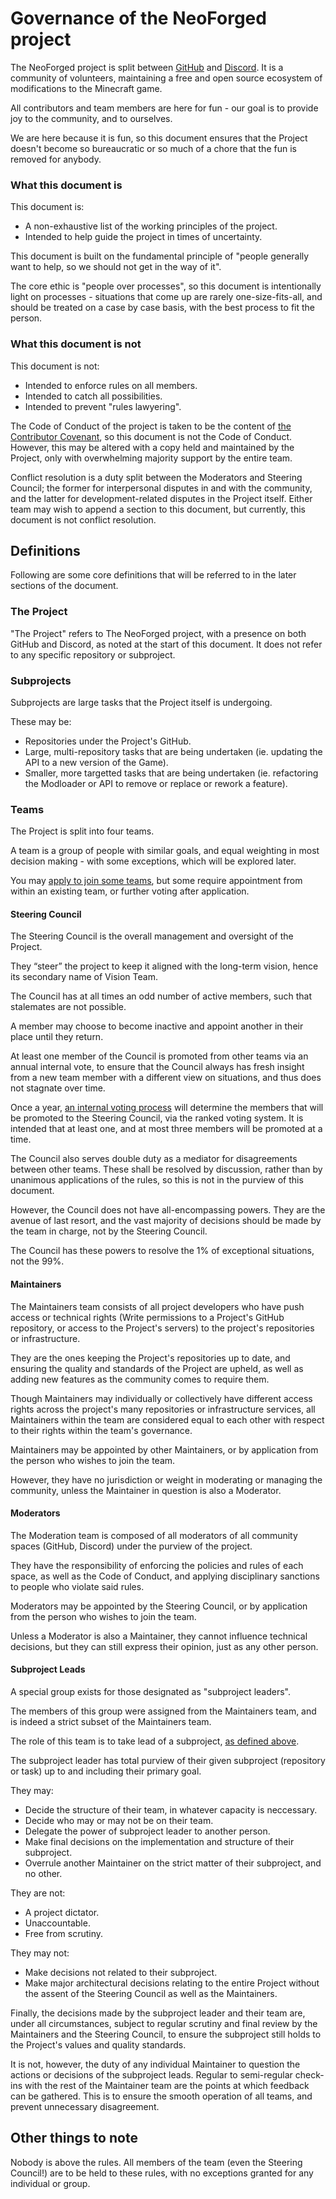 # Governance of the NeoForged project

The NeoForged project is split between [GitHub](https://github.com/NeoForged) and [Discord](https://discord.neoforged.net). It is a community of volunteers, maintaining a free and open source ecosystem of modifications to the Minecraft game.

All contributors and team members are here for fun - our goal is to provide joy to the community, and to ourselves. 

We are here because it is fun, so this document ensures that the Project doesn't become so bureaucratic or so much of a chore that the fun is removed for anybody.

### What this document is

This document is:
 * A non-exhaustive list of the working principles of the project.
 * Intended to help guide the project in times of uncertainty.

This document is built on the fundamental principle of "people generally want to help, so we should not get in the way of it".

The core ethic is "people over processes", so this document is intentionally light on processes - situations that come up are rarely one-size-fits-all, and should be treated on a case by case basis, with the best process to fit the person.

### What this document is not

This document is not:
 * Intended to enforce rules on all members.
 * Intended to catch all possibilities.
 * Intended to prevent "rules lawyering".

The Code of Conduct of the project is taken to be the content of [the Contributor Covenant](https://www.contributor-covenant.org/version/2/1/code_of_conduct/), so this document is not the Code of Conduct. However, this may be altered with a copy held and maintained by the Project, only with overwhelming majority support by the entire team.

Conflict resolution is a duty split between the Moderators and Steering Council; the former for interpersonal disputes in and with the community, and the latter for development-related disputes in the Project itself. Either team may wish to append a section to this document, but currently, this document is not conflict resolution.

## Definitions

Following are some core definitions that will be referred to in the later sections of the document.

### The Project

"The Project" refers to The NeoForged project, with a presence on both GitHub and Discord, as noted at the start of this document. It does not refer to any specific repository or subproject.

### Subprojects

Subprojects are large tasks that the Project itself is undergoing.

These may be:

* Repositories under the Project's GitHub.
* Large, multi-repository tasks that are being undertaken (ie. updating the API to a new version of the Game).
* Smaller, more targetted tasks that are being undertaken (ie. refactoring the Modloader or API to remove or replace or rework a feature).

### Teams

The Project is split into four teams.

A team is a group of people with similar goals, and equal weighting in most decision making - with some exceptions, which will be explored later.

You may [apply to join some teams](https://links.neoforged.net/apply), but some require appointment from within an existing team, or further voting after application.

#### Steering Council

The Steering Council is the overall management and oversight of the Project. 

They “steer” the project to keep it aligned with the long-term vision, hence its secondary name of Vision Team.

The Council has at all times an odd number of active members, such that stalemates are not possible.

A member may choose to become inactive and appoint another in their place until they return.

At least one member of the Council is promoted from other teams via an annual internal vote, to ensure that the Council always has fresh insight from a new team member with a different view on situations, and thus does not stagnate over time.

Once a year, [an internal voting process](https://peps.python.org/pep-8104/) will determine the members that will be promoted to the Steering Council, via the ranked voting system. It is intended that at least one, and at most three members will be promoted at a time.

The Council also serves double duty as a mediator for disagreements between other teams. These shall be resolved by discussion, rather than by unanimous applications of the rules, so this is not in the purview of this document.

However, the Council does not have all-encompassing powers. They are the avenue of last resort, and the vast majority of decisions should be made by the team in charge, not by the Steering Council.

The Council has these powers to resolve the 1% of exceptional situations, not the 99%.

#### Maintainers

The Maintainers team consists of all project developers who have push access or technical rights (Write permissions to a Project's GitHub repository, or access to the Project's servers) to the project's repositories or infrastructure.

They are the ones keeping the Project's repositories up to date, and ensuring the quality and standards of the Project are upheld, as well as adding new features as the community comes to require them.

Though Maintainers may individually or collectively have different access rights across the project's many repositories or infrastructure services, all Maintainers within the team are considered equal to each other with respect to their rights within the team's governance.

Maintainers may be appointed by other Maintainers, or by application from the person who wishes to join the team.

However, they have no jurisdiction or weight in moderating or managing the community, unless the Maintainer in question is also a Moderator.


#### Moderators

The Moderation team is composed of all moderators of all community spaces (GitHub, Discord) under the purview of the project.

They have the responsibility of enforcing the policies and rules of each space, as well as the Code of Conduct, and applying disciplinary sanctions to people who violate said rules.

Moderators may be appointed by the Steering Council, or by application from the person who wishes to join the team.

Unless a Moderator is also a Maintainer, they cannot influence technical decisions, but they can still express their opinion, just as any other person.

#### Subproject Leads

A special group exists for those designated as "subproject leaders".

The members of this group were assigned from the Maintainers team, and is indeed a strict subset of the Maintainers team.

The role of this team is to take lead of a subproject, [as defined above](#subprojects).

The subproject leader has total purview of their given subproject (repository or task) up to and including their primary goal.

They may:
* Decide the structure of their team, in whatever capacity is neccessary.
* Decide who may or may not be on their team.
* Delegate the power of subproject leader to another person.
* Make final decisions on the implementation and structure of their subproject.
* Overrule another Maintainer on the strict matter of their subproject, and no other.

They are not:
* A project dictator.
* Unaccountable.
* Free from scrutiny.

They may not:
* Make decisions not related to their subproject.
* Make major architectural decisions relating to the entire Project without the assent of the Steering Council as well as the Maintainers.

Finally, the decisions made by the subproject leader and their team are, under all circumstances, subject to regular scrutiny and final review by the Maintainers and the Steering Council, to ensure the subproject still holds to the Project's values and quality standards.

It is not, however, the duty of any individual Maintainer to question the actions or decisions of the subproject leads. Regular to semi-regular check-ins with the rest of the Maintainer team are the points at which feedback can be gathered. This is to ensure the smooth operation of all teams, and prevent unnecessary disagreement.

## Other things to note

Nobody is above the rules. All members of the team (even the Steering Council!) are to be held to these rules, with no exceptions granted for any individual or group.
